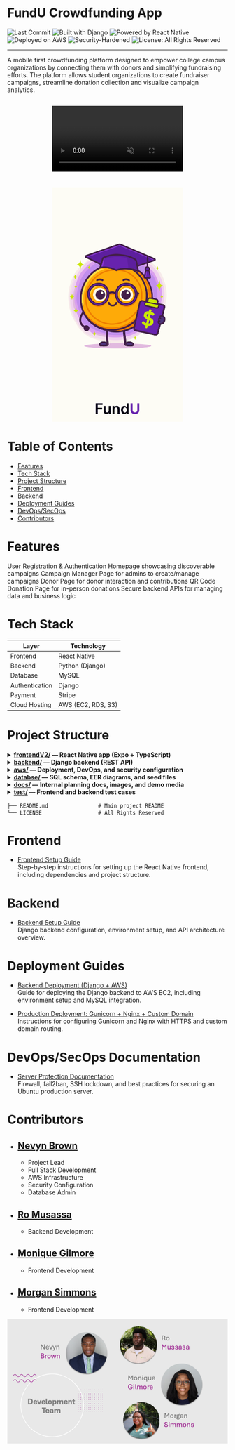 # FundU Crowdfunding App

![Last Commit](https://img.shields.io/github/last-commit/BrownTD/fundu-app)
![Built with Django](https://img.shields.io/badge/backend-Django-blue)
![Powered by React Native](https://img.shields.io/badge/frontend-React%20Native-orange)
![Deployed on AWS](https://img.shields.io/badge/deployment-AWS-232f3e)
![Security-Hardened](https://img.shields.io/badge/security-Fail2Ban%20%2B%20UFW-brightgreen)
![License: All Rights Reserved](https://img.shields.io/badge/license-All%20Rights%20Reserved-red)

---

A mobile first crowdfunding platform designed to empower college campus organizations by connecting them with donors and simplifying fundraising efforts. The platform allows student organizations to create fundraiser campaigns, streamline donation collection and visualize campaign analytics.

<div align="center" style="display: flex; justify-content: center; gap: 20px; flex-wrap: wrap;">

  <!-- Autoplaying video -->
  <video src="./docs/images/welcome_screen.mp4" autoplay loop muted playsinline width="300"></video>

  <!-- GIF preview -->
  <img src="./docs/images/splashScreen.gif" alt="FundU Animation" width="300" />
  
</div>


# Table of Contents

- [Features](#features)
- [Tech Stack](#tech-stack)
- [Project Structure](#project-structure)
- [Frontend](#frontend)
- [Backend](#backend)
- [Deployment Guides](#deployment-guides)
- [DevOps/SecOps](#devopssecops-documentation)
- [Contributors](#contributors)

# Features

User Registration & Authentication 
Homepage showcasing discoverable campaigns
Campaign Manager Page for admins to create/manage campaigns
Donor Page for donor interaction and contributions
QR Code Donation Page for in-person donations
Secure backend APIs for managing data and business logic

# Tech Stack

| **Layer**        | **Technology**                |
|------------------|-------------------------------|
| Frontend         | React Native                  |
| Backend          | Python (Django)               |
| Database         | MySQL                         |
| Authentication   | Django                        |
| Payment          | Stripe                        |
| Cloud Hosting    | AWS (EC2, RDS, S3)            |

# Project Structure

<details>
<summary><strong><a href="frontendV2/">frontendV2/</a> — React Native app (Expo + TypeScript)</strong></summary>

```
├── app/                     # App routes and screens
├── assets/                  # Images, fonts, etc.
├── components/              # Custom UI components
├── constants/               # Shared style constants
├── hooks/                   # Custom hooks (e.g. theming)
├── ios/                     # iOS native files (Xcode)
├── package.json             # Frontend dependencies
└── tsconfig.json            # TypeScript config
```
</details>

<details>
<summary><strong><a href="backend/">backend/</a> — Django backend (REST API)</strong></summary>

```
├── app/                     # Core app: models, views, serializers, routes
├── fundu_backend/           # Project settings, URLs, WSGI/ASGI
├── manage.py                # Django CLI entry point
└── requirements.txt         # Backend dependencies
```
</details>

<details>
<summary><strong><a href="aws/">aws/</a> — Deployment, DevOps, and security configuration</strong></summary>

```
├── deployment-gunicorn-nginx.md   # Production setup (EC2 + Gunicorn + Nginx)
├── server_protection_readme.md    # Fail2Ban, UFW, SSH lockdown
└── README.md                # AWS deployment overview
```
</details>

<details>
<summary><strong><a href="database/">databse/</a> — SQL schema, EER diagrams, and seed files</strong></summary>

```
├── schema.sql               # Core table schema
├── fundu_full.sql           # Full DB dump (if included)
└── seed_and_update.sql      # Insert/update helpers
```
</details>

<details>
<summary><strong><a href="docs/">docs/</a> — Internal planning docs, images, and demo media</strong></summary>

```
├── FundU_App_Demo.mp4       # Project walkthrough video
├── images/                  # Logos, wireframes, team graphics
└── planning/                # Hackathon slides and docs
```
</details>

<details>
<summary><strong><a href="tests/">test/</a> — Frontend and backend test cases</strong></summary>

```
├── test_backend.py
└── test_frontend.js
```
</details>

```
├── README.md                # Main project README
└── LICENSE                  # All Rights Reserved
```
# Frontend
- [Frontend Setup Guide](frontendV2/README.md)  
  Step-by-step instructions for setting up the React Native frontend, including dependencies and project structure.

# Backend
- [Backend Setup Guide](backend/README.md)  
  Django backend configuration, environment setup, and API architecture overview.

# Deployment Guides
- [Backend Deployment (Django + AWS)](aws/README.md)  
  Guide for deploying the Django backend to AWS EC2, including environment setup and MySQL integration.
  
- [Production Deployment: Gunicorn + Nginx + Custom Domain](aws/deployment-gunicorn-nginx.md)  
  Instructions for configuring Gunicorn and Nginx with HTTPS and custom domain routing.

# DevOps/SecOps Documentation
- [Server Protection Documentation](aws/server_protection_readme.md)  
  Firewall, fail2ban, SSH lockdown, and best practices for securing an Ubuntu production server.

# Contributors

- ## [Nevyn Brown](https://github.com/BrownTD)
    - Project Lead
    - Full Stack Development
    - AWS Infrastructure
    - Security Configuration
    - Database Admin
- ## [Ro Musassa](https://github.com/24ro)
    -  Backend Development
- ## [Monique Gilmore](https://github.com/monique3443)
    - Frontend Development
- ## [Morgan Simmons](https://github.com/morgan0paige)
    - Frontend Development

![Development Team](./docs/images/DevelopmentTeam.png)

